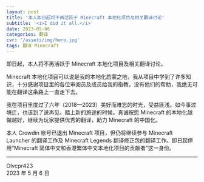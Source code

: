 ```yaml
---
layout: post
title: '本人即日起将不再活跃于 Minecraft 本地化项目及相关翻译讨论'
subtitle: '<i>I did it all.</i>'
date: 2023-05-06
categories: 翻译
cvr: '/assets/img/hero.jpg'
tags: 翻译 Minecraft
---
```


即日起，本人将不再活跃于 Minecraft 本地化项目及相关翻译讨论。

Minecraft 本地化项目可以说是我的本地化启蒙之地，我从项目中学到了许多知识，十分感谢项目里的各位审阅员及成员给我的指教。没有他们的帮助，我绝无可能在翻译这条路上一直走下去。

我在项目里度过了六年（2018—2023）美好而难忘的时光，受益匪浅。如今事过境迁，也该到了说再见、踏上新的旅途的时候。真诚祝愿 Minecraft 的本地化越做越好，继续为玩家提供优秀的翻译，助力 Minecraft 的中国化。

本人 Crowdin 帐号已退出 Minecraft 项目，但仍将继续参与 Minecraft Launcher 的翻译工作及 Minecraft Legends 翻译修正包的翻译工作。即日起停用“Minecraft 简体中文和香港繁体中文本地化项目的贡献者”这一身份。

---

Olvcpr423<br>
2023 年 5 月 6 日
